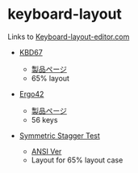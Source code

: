 # keyboard-layout

Links to [Keyboard-layout-editor.com](http://www.keyboard-layout-editor.com)

- [KBD67](http://www.keyboard-layout-editor.com/#/gists/2eae4923248dfe99181bbd371596e6f7)
    - [製品ページ](https://kbdfans.cn/products/coming-soon-kbd67-mechanical-keyboard-diy-kit)
    - 65% layout

- [Ergo42](http://www.keyboard-layout-editor.com/#/gists/16c1478b044c531de3ba1b5324bdb085)
    - [製品ページ](https://tanoshii-life.booth.pm/items/952695)
    - 56 keys

- [Symmetric Stagger Test](http://www.keyboard-layout-editor.com/#/gists/c16c38c175b0923dc2c1d208ce0638e1)
    - [ANSI Ver](http://www.keyboard-layout-editor.com/#/gists/63f9a510ffe114f9ca042d82a264f607)
    - Layout for 65% layout case
